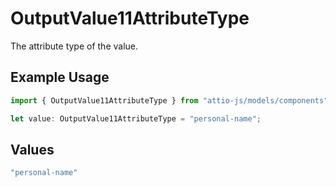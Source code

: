 # OutputValue11AttributeType

The attribute type of the value.

## Example Usage

```typescript
import { OutputValue11AttributeType } from "attio-js/models/components";

let value: OutputValue11AttributeType = "personal-name";
```

## Values

```typescript
"personal-name"
```